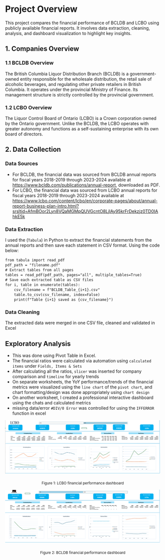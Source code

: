 # Project Overview
This project compares the financial performance of BCLDB and LCBO using publicly available financial reports. It involves data extraction, cleaning, analysis, and dashboard visualization to highlight key insights.
## 1. Companies Overview
### 1.1 BCLDB Overview
The British Columbia Liquor Distribution Branch (BCLDB) is a government-owned entity responsible for the wholesale distribution, the retail sale of alcoholic beverages, and regulating other private retailers in British Columbia. It operates under the provincial Ministry of Finance. Its management structure is strictly controlled by the provincial government. 
### 1.2 LCBO Overview
The Liquor Control Board of Ontario (LCBO) is a Crown corporation owned by the Ontario government. Unlike the BCLDB, the LCBO operates with greater autonomy and functions as a self-sustaining enterprise with its own board of directors.
## 2. Data Collection
### Data Sources
- For BCLDB, the financial data was sourced from BCLDB annual reports for fiscal years 2018-2019 through 2023-2024 available at https://www.bcldb.com/publications/annual-report, downloaded as PDF. 
- For LCBO, the financial data was sourced from LCBO annual reports for fiscal years 2018-2019 through 2023-2024 available at https://www.lcbo.com/content/lcbo/en/corporate-pages/about/annual-report-business-plan-intro.html?srsltid=AfmBOor2Lyn8VQaMGMpQUVGcntO8LjIAy95krFrDekzjz0TD0IAhkE5k
### Data Extraction
I used the (```Tabula```) in Python to extract the financial statements from the annual reports and then save each statement in CSV format. Using the code below:
  
  ```
  from tabula import read_pdf
  pdf_path = "filename.pdf"
  # Extract tables from all pages
  tables = read_pdf(pdf_path, pages="all", multiple_tables=True)
  # Save each extracted table as CSV files
  for i, table in enumerate(tables):
      csv_filename = f"BCLDB_Table_{i+1}.csv"
      table.to_csv(csv_filename, index=False)
      print(f"Table {i+1} saved as {csv_filename}")
  
  ```
 ### Data Cleaning
The extracted data were merged in one CSV file, cleaned and validated in Excel
 
## Exploratory Analysis
- This was done using Pivot Table in Excel.
- The financial ratios were calculated via automation using ```calculated items``` under ```Fields, Items & Sets```
- After calculating all the ratios, ```slicer``` was inserted for company comparison and ```timeline``` for yearly trends
- On separate worksheets, the YoY performance/trends of the financial metrics were visualized using the ```line chart``` of the ```pivot chart```, and chart formatting/design was done appropriately using ```chart design```
- On another worksheet, I created a professional interactive dashboard using the chats and calculated metrics
- missing data/error ```#DIV/0 Error``` was controlled for using the ```IFFERROR``` function in excel

![LCBO Financial performance Dashboard](images/lcbo_dashboard.png) <p align="center"><sub>Figure 1: LCBO financial performance dashboard</sub></p>

![BCLDB Financial performance Dashboard](images/bcldb_dashboard.png) <p align="center"><sub>Figure 2: BCLDB financial performance dashboard</sub></p>


